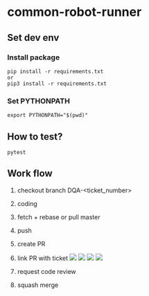 # common-robot-runner

## Set dev env

### Install package
```
pip install -r requirements.txt
or 
pip3 install -r requirements.txt
```

### Set PYTHONPATH
```
export PYTHONPATH="$(pwd)"
```

## How to test?
```
pytest
```

## Work flow
1. checkout branch DQA-<ticket_number>
2. coding
3. fetch + rebase or pull master
4. push
5. create PR
6. link PR with ticket
    ![](https://i.imgur.com/BBdPlIJ.png)
    ![](https://i.imgur.com/iUk0IDG.png)
    ![](https://i.imgur.com/r3s7klb.png)
    ![](https://i.imgur.com/FtTa2Gf.png)

7. request code review
8. squash merge
